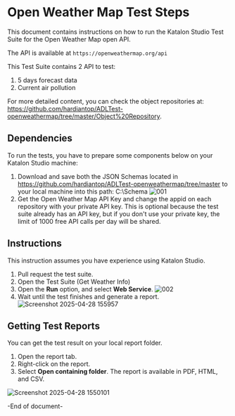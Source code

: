 # Open Weather Map Test Steps
This document contains instructions on how to run the Katalon Studio Test Suite for the Open Weather Map open API.

The API is available at `https://openweathermap.org/api`

This Test Suite contains 2 API to test:
1. 5 days forecast data
2. Current air pollution

For more detailed content, you can check the object repositories at: https://github.com/hardiantop/ADLTest-openweathermap/tree/master/Object%20Repository.

## Dependencies
To run the tests, you have to prepare some components below on your Katalon Studio machine:
1. Download and save both the JSON Schemas located in https://github.com/hardiantop/ADLTest-openweathermap/tree/master to your local machine into this path: C:\Schema
   ![001](https://github.com/user-attachments/assets/7190341b-e028-46e4-a344-e8a2566addbc)
2. Get the Open Weather Map API Key and change the appid on each repository with your private API key. This is optional because the test suite already has an API key, but if you don't use your private key, the limit of 1000 free API calls per day will be shared.

## Instructions
This instruction assumes you have experience using Katalon Studio.
1. Pull request the test suite.
2. Open the Test Suite (Get Weather Info)
3. Open the **Run** option, and select **Web Service**.
![002](https://github.com/user-attachments/assets/9a1ac1fc-bd6f-4121-9f59-dfb00f15734b)
4. Wait until the test finishes and generate a report.
![Screenshot 2025-04-28 155957](https://github.com/user-attachments/assets/b74db447-d007-46ec-a1ce-8aaf24fbc3b3)

## Getting Test Reports
You can get the test result on your local report folder.
1. Open the report tab.
2. Right-click on the report.
3. Select **Open containing folder**. The report is available in PDF, HTML, and CSV.

![Screenshot 2025-04-28 1550101](https://github.com/user-attachments/assets/eb273628-ac28-47a8-972e-0f171bded15e)

-End of document-
